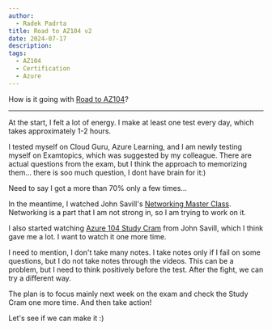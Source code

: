 ```yaml
---
author:
  - Radek Padrta
title: Road to AZ104 v2
date: 2024-07-17
description: 
tags:
  - AZ104
  - Certification
  - Azure
---
```


How is it going with [Road to AZ104](https://www.radekpadrta.cz/zet/articles/road-to-az104/)?

---

At the start, I felt a lot of energy. I make at least one test every day, which takes approximately 1-2 hours.

I tested myself on Cloud Guru, Azure Learning, and I am newly testing myself on Examtopics, which was suggested by my colleague. There are actual questions from the exam, but I think the approach to memorizing them... there is soo much question, I dont have brain for it:)

Need to say I got a more than 70% only a few times...

In the meantime, I watched John Savill's [Networking Master Class](https://www.youtube.com/watch?v=9DuTWSvsLXM&t=3711s&ab_channel=JohnSavill%27sTechnicalTraining). Networking is a part that I am not strong in, so I am trying to work on it.

I also started watching [Azure 104 Study Cram](https://www.youtube.com/watch?v=0Knf9nub4-k&t=3275s&ab_channel=JohnSavill%27sTechnicalTraining) from John Savill, which I think gave me a lot. I want to watch it one more time.

I need to mention, I don't take many notes. I take notes only if I fail on some questions, but I do not take notes through the videos. This can be a problem, but I need to think positively before the test. After the fight, we can try a different way.

The plan is to focus mainly next week on the exam and check the Study Cram one more time. And then take action! 

Let's see if we can make it :)